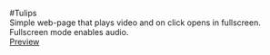 #Tulips  
Simple web-page that plays video and on click opens in fullscreen. Fullscreen mode enables audio.  
[Preview](http://actualwave.com/tulips)